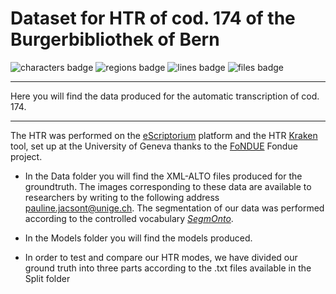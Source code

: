 # Dataset for HTR of cod. 174 of the Burgerbibliothek of Bern

![characters badge](GasparoSardiToponomasia/badges/characters.svg) ![regions badge](GasparoSardiToponomasia/badges/regions.svg) ![lines badge](GasparoSardiToponomasia/badges/lines.svg) ![files badge](GasparoSardiToponomasia/badges/files.svg) 
******
Here you will find the data produced for the automatic transcription of cod. 174. 
******

The HTR was performed on the [eScriptorium](https://gitlab.inria.fr/scripta/escriptorium) platform and the HTR [Kraken](https://kraken.re/master/index.html) tool, set up at the University of Geneva thanks to the [FoNDUE](https://github.com/FoNDUE-HTR) Fondue project. 

- In the Data folder you will find the XML-ALTO files produced for the groundtruth. The images corresponding to these data are available to researchers by writing to the following address pauline.jacsont@unige.ch. 
The segmentation of our data was performed according to the controlled vocabulary [_SegmOnto_](https://github.com/SegmOnto/Guidelines).

- In the Models folder you will find the models produced. 

- In order to test and compare our HTR modes, we have divided our ground truth into three parts according to the .txt files available in the Split folder 


